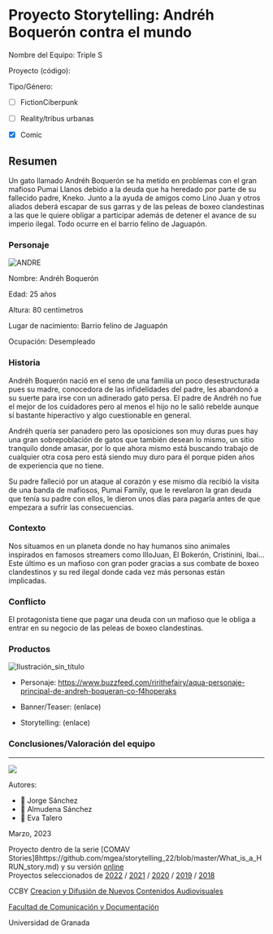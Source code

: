 

# Proyecto Storytelling: Andréh Boquerón contra el mundo

Nombre del Equipo: Triple S

Proyecto (código): 

Tipo/Género:  
- [ ] FictionCiberpunk  
- [ ] Reality/tribus urbanas  
- [x] Comic


## Resumen

Un gato llamado Andréh Boquerón se ha metido en problemas con el gran mafioso Pumai Llanos debido a la deuda que ha heredado por parte de su fallecido padre, Kneko. Junto a la ayuda de amigos como Lino Juan y otros aliados deberá escapar de sus garras y de las peleas de boxeo clandestinas a las que le quiere obligar a participar además de detener el avance de su imperio ilegal. Todo ocurre en el barrio felino de Jaguapón.


### Personaje

![ANDRE](https://user-images.githubusercontent.com/128467010/228154727-b8eb0114-d779-4835-917e-308323093044.png)

Nombre: Andréh Boquerón

Edad: 25 años

Altura: 80 centímetros

Lugar de nacimiento: Barrio felino de Jaguapón

Ocupación: Desempleado


### Historia

Andréh Boquerón nació en el seno de una familia un poco desestructurada pues su madre, conocedora de las infidelidades del padre, les abandonó a su suerte para irse con un adinerado gato persa. El padre de Andréh no fue el mejor de los cuidadores pero al menos el hijo no le salió rebelde aunque sí bastante hiperactivo y algo cuestionable en general.

Andréh quería ser panadero pero las oposiciones son muy duras pues hay una gran sobrepoblación de gatos que también desean lo mismo, un sitio tranquilo donde amasar, por lo que ahora mismo está buscando trabajo de cualquier otra cosa pero está siendo muy duro para él porque piden años de experiencia que no tiene.

Su padre falleció por un ataque al corazón y ese mismo día recibió la visita de una banda de mafiosos, Pumai Family, que le revelaron la gran deuda que tenía su padre con ellos, le dieron unos días para pagarla antes de que empezara a sufrir las consecuencias. 

### Contexto

Nos situamos en un planeta donde no hay humanos sino animales inspirados en famosos streamers como IlloJuan, El Bokerón, Cristinini, Ibai... Este último es un mafioso con gran poder gracias a sus combate de boxeo clandestinos y su red ilegal donde cada vez más personas están implicadas.


### Conflicto 

El protagonista tiene que pagar una deuda con un mafioso que le obliga a entrar en su negocio de las peleas de boxeo clandestinas.



### Productos

![Ilustración_sin_título](https://user-images.githubusercontent.com/128467010/228155355-459e2c66-52bd-4872-994e-a42044963018.png)

- Personaje: https://www.buzzfeed.com/ririthefairy/aqua-personaje-principal-de-andreh-boqueran-co-f4hoperaks


- Banner/Teaser:  (enlace) 


- Storytelling: (enlace) 



### Conclusiones/Valoración del equipo

------
![](https://upload.wikimedia.org/wikipedia/commons/thumb/6/62/CC-BY-SA-Andere_Wikis_%28v%29.svg/200px-CC-BY-SA-Andere_Wikis_%28v%29.svg.png)


Autores:  
<!---
Incluir lista de personas del grupo 
Se puede añadir enlace a página personal de github o lo que se quiera...(optativo)
-->

- :man: Jorge Sánchez
- :woman: Almudena Sánchez
- :woman: Eva Talero 

<!---
Lista completa de emojis de markDown - https://gist.github.com/rxaviers/7360908) 
-->



Marzo, 2023

Proyecto dentro de la serie [COMAV Stories]8https://github.com/mgea/storytelling_22/blob/master/What_is_a_HRUN_story.md) y su versión [online](https://utopolis.ugr.es/media/HRUN/)  
Proyectos seleccionados de [2022](https://github.com/mgea/storytelling/blob/master/2022/readme.md) / [2021](https://github.com/mgea/storytelling/blob/master/2021/readme.md) / [2020](https://github.com/mgea/storytelling/blob/master/2020/readme.md)  / 
[2019](https://github.com/mgea/storytelling/blob/master/2019/readme.md) / [2018](https://github.com/mgea/storytelling/blob/master/2018/readme.md) 

CCBY [Creacion y Difusión de Nuevos Contenidos Audiovisuales](http://utopolis.ugr.es/medialab)

[Facultad de Comunicación y Documentación](http://fcd.ugr.es)

Universidad de Granada
